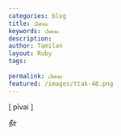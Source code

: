 ```yaml
---
categories: blog
title: பீவை
keywords: பீவை
description: 
author: Tamilan
layout: Ruby
tags: 
 
permalink: பீவை
featured: /images/ttak-48.png
---
```

  
[ pīvai ]  
  
நீர்